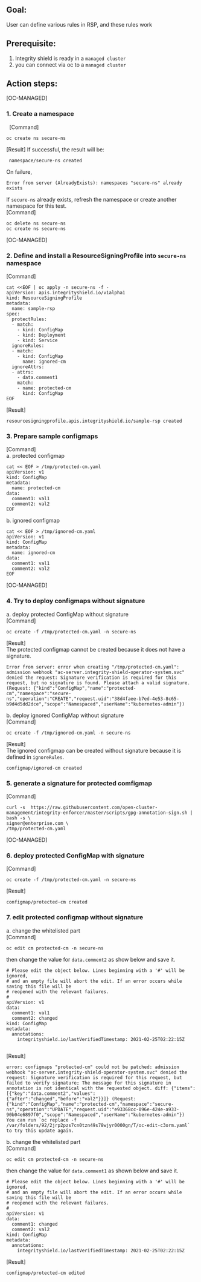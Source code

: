 ## Goal:
User can define various rules in RSP, and these rules work

## Prerequisite: 
1. Integrity shield is ready in a `managed cluster`
2. you can connect via oc to a `managed cluster`

## Action steps:

[OC-MANAGED]

### 1. Create a namespace  
 
[Command]
```
oc create ns secure-ns 
```
[Result]
If successful, the result will be:
```
 namespace/secure-ns created
```
On failure, 
```
Error from server (AlreadyExists): namespaces "secure-ns" already exists
```
If `secure-ns` already exists, refresh the namespace or create another namespace for this test.   
[Command]  
```
oc delete ns secure-ns
oc create ns secure-ns
```


[OC-MANAGED]    

### 2. Define and install a ResourceSigningProfile into `secure-ns` namespace

[Command]
```
cat <<EOF | oc apply -n secure-ns -f -
apiVersion: apis.integrityshield.io/v1alpha1
kind: ResourceSigningProfile
metadata:
  name: sample-rsp
spec:
  protectRules:
  - match:
    - kind: ConfigMap
    - kind: Deployment
    - kind: Service
  ignoreRules:
  - match:
    - kind: ConfigMap
      name: ignored-cm
  ignoreAttrs:
  - attrs:
    - data.comment1
    match:
    - name: protected-cm
      kind: ConfigMap
EOF
```
[Result]
```
resourcesigningprofile.apis.integrityshield.io/sample-rsp created
```
### 3. Prepare sample configmaps  
    
[Command]  
a. protected configmap
```
cat << EOF > /tmp/protected-cm.yaml
apiVersion: v1
kind: ConfigMap
metadata:
  name: protected-cm
data:
  comment1: val1
  comment2: val2
EOF
```

b. ignored configmap
```
cat << EOF > /tmp/ignored-cm.yaml
apiVersion: v1
kind: ConfigMap
metadata:
  name: ignored-cm
data:
  comment1: val1
  comment2: val2
EOF
```

[OC-MANAGED]

### 4. Try to deploy configmaps without signature  
a. deploy protected ConfigMap without signature  
    [Command]
```
oc create -f /tmp/protected-cm.yaml -n secure-ns
```

[Result]  
The protected configmap cannot be created because it does not have a signature.
```
Error from server: error when creating "/tmp/protected-cm.yaml": admission webhook "ac-server.integrity-shield-operator-system.svc" denied the request: Signature verification is required for this request, but no signature is found. Please attach a valid signature. (Request: {"kind":"ConfigMap","name":"protected-cm","namespace":"secure-ns","operation":"CREATE","request.uid":"38d4faee-b7ed-4e53-8c65-b9d4d5dd2dce","scope":"Namespaced","userName":"kubernetes-admin"})
```    
b. deploy ignored ConfigMap without signature  
[Command]
```
oc create -f /tmp/ignored-cm.yaml -n secure-ns
```
[Result]  
The ignored configmap can be created without signature because it is defined in `ignoreRules`.
```
configmap/ignored-cm created
```

### 5. generate a signature for protected comfigmap  
[Command]
```
curl -s  https://raw.githubusercontent.com/open-cluster-management/integrity-enforcer/master/scripts/gpg-annotation-sign.sh | bash -s \
signer@enterprise.com \
/tmp/protected-cm.yaml
```
[OC-MANAGED]    

### 6. deploy protected ConfigMap with signature  
[Command]
```
oc create -f /tmp/protected-cm.yaml -n secure-ns
```
[Result]
```
configmap/protected-cm created
```

### 7. edit protected configmap without signature  
a. change the whitelisted part  
[Command]
```
oc edit cm protected-cm -n secure-ns
```
then change the value for `data.comment2` as show below and save it.

```
# Please edit the object below. Lines beginning with a '#' will be ignored,
# and an empty file will abort the edit. If an error occurs while saving this file will be
# reopened with the relevant failures.
#
apiVersion: v1
data:
  comment1: val1
  comment2: changed
kind: ConfigMap
metadata:
  annotations:
    integrityshield.io/lastVerifiedTimestamp: 2021-02-25T02:22:15Z
    
```

[Result]  

```
error: configmaps "protected-cm" could not be patched: admission webhook "ac-server.integrity-shield-operator-system.svc" denied the request: Signature verification is required for this request, but failed to verify signature; The message for this signature in annotation is not identical with the requested object. diff: {"items":[{"key":"data.comment2","values":{"after":"changed","before":"val2"}}]} (Request: {"kind":"ConfigMap","name":"protected-cm","namespace":"secure-ns","operation":"UPDATE","request.uid":"e93368cc-096e-424e-a933-90b04e6897f0","scope":"Namespaced","userName":"kubernetes-admin"})
You can run `oc replace -f /var/folders/92/2jrp2pzs7cn0tzn49s78wjyr0000gn/T/oc-edit-c3orm.yaml` to try this update again.
```

b. change the whitelisted part  
[Command]
```
oc edit cm protected-cm -n secure-ns
```
then change the value for `data.comment1` as shown below and save it.

```
# Please edit the object below. Lines beginning with a '#' will be ignored,
# and an empty file will abort the edit. If an error occurs while saving this file will be
# reopened with the relevant failures.
#
apiVersion: v1
data:
  comment1: changed
  comment2: val2
kind: ConfigMap
metadata:
  annotations:
    integrityshield.io/lastVerifiedTimestamp: 2021-02-25T02:22:15Z
```

[Result]
```
configmap/protected-cm edited
```

